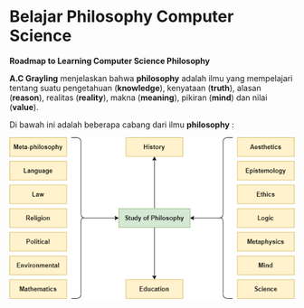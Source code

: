 # Belajar Philosophy Computer Science
**Roadmap to Learning Computer Science Philosophy**



**A.C Grayling** menjelaskan bahwa **philosophy** adalah ilmu yang mempelajari tentang suatu pengetahuan (**knowledge**), kenyataan (**truth**), alasan (**reason**), realitas (**reality**), makna (**meaning**), pikiran (**mind**) dan nilai (**value**).

Di bawah ini adalah beberapa cabang dari ilmu **philosophy** :

<img src="/assets/Outline-Philosophy.png" style="zoom:90%;" />

